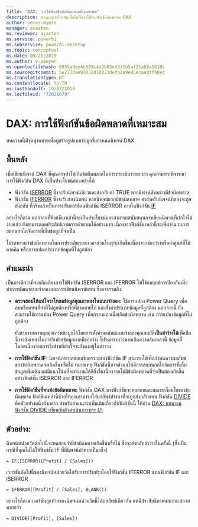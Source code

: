 ```yaml
---
title: 'DAX: การใช้ฟังก์ชันข้อผิดพลาดที่เหมาะสม'
description: คำแนะนำเกี่ยวกับเมื่อใดที่ควรใช้ฟังก์ชันข้อผิดพลาด DAX
author: peter-myers
manager: asaxton
ms.reviewer: asaxton
ms.service: powerbi
ms.subservice: powerbi-desktop
ms.topic: conceptual
ms.date: 09/26/2019
ms.author: v-pemyer
ms.openlocfilehash: 0855a9ee4c699c4a3b65e4331b5af2fa68a5610c
ms.sourcegitcommit: 5e277dae93832d10033defb2a9e85ecaa8ffb8ec
ms.translationtype: HT
ms.contentlocale: th-TH
ms.lasthandoff: 10/07/2019
ms.locfileid: "72021079"
---
```

# <a name="dax-appropriate-use-of-error-functions"></a>DAX: การใช้ฟังก์ชันข้อผิดพลาดที่เหมาะสม

บทความนี้มีจุดมุ่งหมายเพื่อผู้สร้างรูปแบบข้อมูลซึ่งกำหนดนิพจน์ DAX

## <a name="background"></a>พื้นหลัง

เมื่อเขียนนิพจน์ DAX ที่คุณอาจทำให้เกิดข้อผิดพลาดในการประเมินระยะเวลา คุณสามารถพิจารณาการใช้ฟังก์ชัน DAX ที่เป็นประโยชน์สองอย่างได้

- ฟังก์ชัน [ISERROR](/dax/iserror-function-dax) ซึ่งจะรับนิพจน์เดียวและส่งกลับค่า TRUE หากนิพจน์ดังกล่าวมีข้อผิดพลาด
- ฟังก์ชัน [IFERROR](/dax/iferror-function-dax) ซึ่งจะรับสองนิพจน์ หากนิพจน์แรกมีข้อผิดพลาด ค่าสำหรับนิพจน์ที่สองจะถูกส่งกลับ ที่จริงแล้วเป็นการปรับการซ้อนฟังก์ชัน ISERROR ภายในฟังก์ชัน [IF](/dax/if-function-dax)

อย่างไรก็ตาม นอกจากที่ฟังก์ชันเหล่านี้จะเป็นประโยชน์และสามารถสนับสนุนการเขียนนิพจน์ที่เข้าใจได้ง่ายแล้ว ยังสามารถลดประสิทธิภาพการคำนวณได้อย่างมาก เนื่องจากฟังก์ชันเหล่านี้จะเพิ่มจำนวนการสแกนกลไกจัดการที่เก็บข้อมูลที่จำเป็น

โปรดทราบว่าข้อผิดพลาดในการประเมินระยะเวลาส่วนใหญ่จะเกิดขึ้นเนื่องจากช่องว่างหรือค่าศูนย์ที่ไม่คาดคิด หรือการแปลงประเภทข้อมูลที่ไม่ถูกต้อง

## <a name="recommendations"></a>คำแนะนำ

เป็นการดีกว่าที่จะหลีกเลี่ยงการใช้ฟังก์ชัน ISERROR และ IFERROR ให้ใช้กลยุทธ์การป้องกันเมื่อทำการพัฒนาแบบจำลองและการเขียนนิพจน์แทน ซึ่งอาจรวมถึง:

- **ตรวจสอบให้แน่ใจว่าโหลดข้อมูลคุณภาพลงในแบบจำลอง:** ใช้การแปลง Power Query เพื่อลบหรือแทนที่ค่าที่ไม่ถูกต้องหรือที่ขาดหายไป และตั้งค่าประเภทข้อมูลที่ถูกต้อง นอกจากนี้ ยังสามารถใช้การแปลง Power Query เพื่อกรองแถวเมื่อเกิดข้อผิดพลาด เช่น การแปลงข้อมูลที่ไม่ถูกต้อง

    ยังสามารถควบคุมคุณภาพข้อมูลได้โดยการตั้งค่าคอลัมน์แบบจำลองคุณสมบัติ**เป็นค่าว่างได้**เพื่อปิด ซึ่งจะล้มเหลวในการรีเฟรชข้อมูลหากมีช่องว่าง โปรดทราบว่าหากเกิดความล้มเหลวนี้ ข้อมูลที่โหลดเนื่องจากการรีเฟรชที่สำเร็จจะยังคงอยู่ในตาราง
- **การใช้ฟังก์ชัน IF:** นิพจน์การทดสอบเชิงตรรกะของฟังก์ชัน IF สามารถใช้เพื่อกำหนดว่าผลลัพธ์ของข้อผิดพลาดจะเกิดขึ้นหรือไม่ หมายเหตุ ฟังก์ชันนี้อาจส่งผลให้มีการสแกนกลไกจัดการที่เก็บข้อมูลเพิ่มเติม แต่มีแนวโน้มที่จะทำงานได้ดียิ่งขึ้นเนื่องจากไม่มีข้อผิดพลาดที่จำเป็นต้องเกิดขึ้น อย่างฟังก์ชัน ISERROR และ IFERROR
- **การใช้ฟังก์ชันที่ทนต่อข้อผิดพลาด:** ฟังก์ชัน DAX บางฟังก์ชันจะทดสอบและชดเชยเงื่อนไขของข้อผิดพลาด ฟังก์ชันเหล่านี้ช่วยให้คุณสามารถใส่ผลลัพธ์สำรองที่จะถูกส่งกลับแทน ฟังก์ชัน [DIVIDE](/dax/divide-function-dax) คือตัวอย่างหนึ่งดังกล่าว สำหรับคำแนะนำเพิ่มเติมเกี่ยวกับฟังก์ชันนี้ ให้อ่าน [DAX: บทความฟังก์ชัน DIVIDE เทียบกับตัวดำเนินการหาร (/)](dax-divide-function-operator.md)

## <a name="example"></a>ตัวอย่าง:

นิพจน์หน่วยวัดต่อไปนี้จะทดสอบว่ามีข้อผิดพลาดเกิดขึ้นหรือไม่ ซึ่งจะส่งกลับค่าว่างในครั้งนี้ (ซึ่งเป็นกรณีที่คุณไม่ได้ให้ฟังก์ชัน IF ที่มีนิพจน์ค่าหากเป็นเท็จ)
```dax
= IF(ISERROR([Profit] / [Sales]))
```
เวอร์ชันถัดไปนี้ของนิพจน์หน่วยวัดได้รับการปรับปรุงโดยใช้ฟังก์ชัน IFERROR แทนฟังก์ชัน IF และ ISERROR
```dax
= IFERROR([Profit] / [Sales], BLANK())
```
อย่างไรก็ตาม เวอร์ชันสุดท้ายของนิพจน์หน่วยวัดนี้ได้ผลลัพธ์เดียวกัน แต่มีประสิทธิภาพและสละสลวยมากกว่า
```dax
= DIVIDE([Profit], [Sales])
```